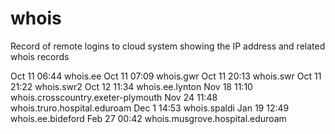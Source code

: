 # whois

Record of remote logins to cloud system showing the IP address and related whois records

Oct 11 06:44 whois.ee
Oct 11 07:09 whois.gwr
Oct 11 20:13 whois.swr
Oct 11 21:22 whois.swr2
Oct 12 11:34 whois.ee.lynton
Nov 18 11:10 whois.crosscountry.exeter-plymouth
Nov 24 11:48 whois.truro.hospital.eduroam
Dec  1 14:53 whois.spaldi
Jan 19 12:49 whois.ee.bideford
Feb 27 00:42 whois.musgrove.hospital.eduroam

